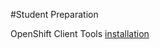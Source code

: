 #Student Preparation

OpenShift Client Tools [installation](https://developers.openshift.com/managing-your-applications/client-tools.html)